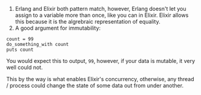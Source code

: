 1. Erlang and Elixir both pattern match, however, Erlang doesn't let you assign to a variable more than once, like you can in Elixir. Elixir allows this because it is the algrebraic representation of equality.
2. A good argument for immutability:

```
count = 99
do_something_with count
puts count
```

You would expect this to output, `99`, however, if your data is mutable, it very well could not.

This by the way is what enables Elixir's concurrency, otherwise, any thread / process could change the state of some data out from under another.
